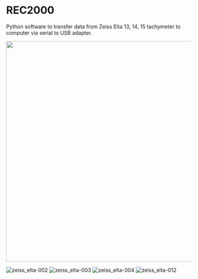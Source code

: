 # REC2000
Python software to transfer data from Zeiss Elta 13, 14, 15 tachymeter to computer via serial to USB adapter.

<img src="https://user-images.githubusercontent.com/21182528/43457628-c24ef85a-94c7-11e8-8437-6579f97467b9.jpg" width="600">

![zeiss_elta-002](https://user-images.githubusercontent.com/21182528/43457630-c2737a54-94c7-11e8-88a5-0b3ea92c1d0a.jpg)
![zeiss_elta-003](https://user-images.githubusercontent.com/21182528/43457631-c29458aa-94c7-11e8-9215-6e89003002eb.jpg)
![zeiss_elta-004](https://user-images.githubusercontent.com/21182528/43457633-c2cf9852-94c7-11e8-8f5d-4bac579b5ec2.jpg)
![zeiss_elta-012](https://user-images.githubusercontent.com/21182528/43457794-47bc672a-94c8-11e8-826f-2f7dfe7a440a.jpg)
